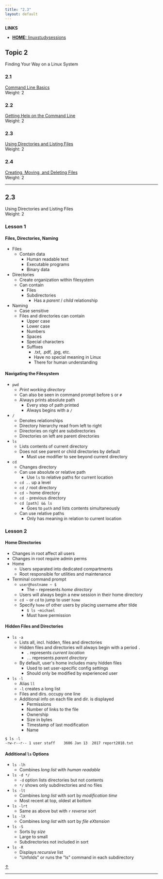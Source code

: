 ```yaml
---
title: "2.3"
layout: default
---
```


**LINKS**
- [**HOME:** linuxstudysessions](https://bullintheserver.github.io/linuxstudysessions)

## Topic 2  
Finding Your Way on a Linux System

### 2.1
[Command Line Basics](https://bullintheserver.github.io/linuxstudysessions/topic2/2_1.html)  
Weight: 2

### 2.2
[Getting Help on the Command Line](https://bullintheserver.github.io/linuxstudysessions/topic2/2_2.html)  
Weight: 2

### 2.3
[Using Directories and Listing Files](https://bullintheserver.github.io/linuxstudysessions/topic2/2_3.html)  
Weight: 2

### 2.4
[Creating, Moving, and Deleting Files](https://bullintheserver.github.io/linuxstudysessions/topic2/2_4.html)  
Weight: 2

--- 

## 2.3
Using Directories and Listing Files  
Weight: 2  

### Lesson 1

#### Files, Directories, Naming

- Files
    - Contain data
        - Human readable text
        - Executable programs
        - Binary data
- Directories
    - Create organization within filesystem
    - Can contain
        - Files
        - Subdirectories
            - Has a *parent* / *child* relationship
- Naming
    - Case sensitive
    - Files and directories can contain
        - Upper case
        - Lower case
        - Numbers
        - Spaces
        - Special characters
        - Suffixes
            - .txt, .pdf, .jpg, etc.
            - Have no special meaning in Linux
            - There for human understanding

#### Navigating the Filesystem

- `pwd`
    - *Print working directory*
    - Can also be seen in command prompt before `$` or `#`
    - Always prints absolute path
        - Every step of path printed 
        - Always begins with a `/`
- `/`
    - Denotes relationships
    - Directory hierarchy read from left to right
    - Directories on right are subdirectories
    - Directories on left are parent directories
- `ls` 
    - Lists contents of current directory
    - Does not see parent or child directories by default
        - Must use modifier to see beyond current directory
- `cd` 
    - Changes directory
    - Can use absolute or relative path
        - Use `ls` to relative paths for current location
    - `cd ..` up a level
    - `cd /` root directory
    - `cd ~` home directory
    - `cd -` previous directory
    - `cd [path] && ls`
        - Goes to `path` and lists contents simultaneously
    - Can use relative paths 
        - Only has meaning in relation to current location


### Lesson 2

#### Home Directories
- Changes in root affect all users
- Changes in root require admin perms
- Home
    - Users separated into dedicated compartments 
    - Root responsible for utilities and maintenance 
- Terminal command prompt 
    - `user@hostname ~ $`
        - The `~` represents *home directory*
    - Users will always begin a new session in their home directory
    - `cd ~` or `cd` to jump to user `home`
    - Specify `home` of other users by placing username after tilde
        - `$ ls ~michael`
        - Must have permission

#### Hidden Files and Directories
- `ls -a`
    - Lists all, incl. hidden, files and directories
    - Hidden files and directories will always begin with a period `.`
        - `.` represents *current location*
        - `..` represents *parent directory*
    - By default, user's home includes many hidden files
        - Used to set user-specific config settings 
        - Should only be modified by experienced user
- `ls -l` 
    - Alias `ll`
    - `-l` creates a long list
    - Files and dirs. occupy one line
    - Additional info on each file and dir. is displayed
        - Permissions
        - Number of links to the file
        - Ownership
        - Size in bytes
        - Timestamp of last modification
        - Name

```
$ ls -l
-rw-r--r-- 1 user staff    3606 Jan 13  2017 report2018.txt
```

#### Additional `ls` Options

- `ls -lh` 
    - Combines *long list* with *human readable* 
- `ls -d */` 
    - `-d` option lists directories but not contents
    - `*/` shows only subdirectories and no files
- `ls -lt` 
    - Combines *long list* with sort by *modification time*
    - Most recent at top, oldest at bottom
- `ls -lrt` 
    - Same as above but with `r` *reverse* sort
- `ls -lX` 
    - Combines *long list* with sort by *file eXtension* 
- `ls -S` 
    - Sorts by *size*
    - Large to small 
    - Subdirectories not included in sort
- `ls -R` 
    - Displays *recursive* list
    - "Unfolds" or runs the "ls" command in each subdirectory 

<!-- HTML for Back to Top Button -->
<a href="#" id="back-to-top" title="Back to top">&uarr;</a>

<!-- Link to external JS file -->
<script src="{{ "/assets/js/back-to-top.js" | relative_url }}"></script>
        
---
